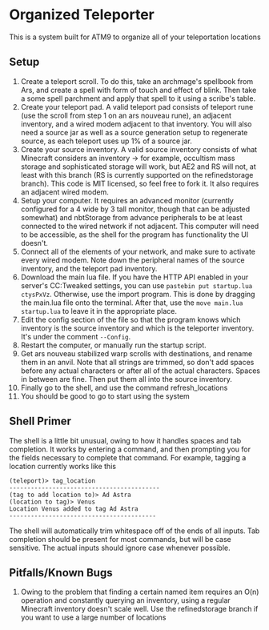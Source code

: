 # Organized Teleporter
This is a system built for ATM9 to organize all of your teleportation locations

## Setup
1. Create a teleport scroll. To do this, take an archmage's spellbook from Ars, and create a spell with form of touch and effect of blink. Then take a some spell parchment and apply that spell to it using a scribe's table. 
2. Create your teleport pad. A valid teleport pad consists of teleport rune (use the scroll from step 1 on an ars nouveau rune), an adjacent inventory, and a wired modem adjacent to that inventory. You will also need a source jar as well as a source generation setup to regenerate source, as each teleport uses up 1% of a source jar.
3. Create your source inventory. A valid source inventory consists of what Minecraft considers an inventory -> for example, occultism mass storage and sophisticated storage will work, but AE2 and RS will not, at least with this branch (RS is currently supported on the refinedstorage branch). This code is MIT licensed, so feel free to fork it. It also requires an adjacent wired modem.
4. Setup your computer. It requires an advanced monitor (currently configured for a 4 wide by 3 tall monitor, though that can be adjusted somewhat) and nbtStorage from advance peripherals to be at least connected to the wired network if not adjacent. This computer will need to be accessible, as the shell for the program has functionality the UI doesn't. 
5. Connect all of the elements of your network, and make sure to activate every wired modem. Note down the peripheral names of the source inventory, and the teleport pad inventory. 
6. Download the main lua file. If you have the HTTP API enabled in your server's CC:Tweaked settings, you can use ```pastebin put startup.lua ctysPxVz```. Otherwise, use the import program. This is done by dragging the main.lua file onto
the terminal. After that, use the ```move main.lua startup.lua``` to leave it in the appropriate place.
7. Edit the config section of the file so that the program knows which inventory is the source inventory and which is the teleporter inventory. It's under the comment ```--Config```. 
8. Restart the computer, or manually run the startup script.
9. Get ars nouveau stabilized warp scrolls with destinations, and rename them in an anvil. Note that all strings are trimmed, so don't add spaces before any actual characters or after all of the actual characters. Spaces in between are fine. Then put them all into the source inventory.
10. Finally go to the shell, and use the command refresh_locations
11. You should be good to go to start using the system


## Shell Primer
The shell is a little bit unusual, owing to how it handles spaces and tab completion. It works by entering a command, and then prompting you for the fields necessary to complete that command. For example, tagging a location currently works like this

```
(teleport)> tag_location
------------------------------------------
(tag to add location to)> Ad Astra
(location to tag)> Venus
Location Venus added to tag Ad Astra
-----------------------------------------
```
The shell will automatically trim whitespace off of the ends of all inputs.  Tab completion should be present for most commands, but will be case sensitive. The actual inputs should ignore case whenever possible. 

## Pitfalls/Known Bugs
1. Owing to the problem that finding a certain named item requires an O(n) operation and constantly querying an inventory, using a regular Minecraft inventory doesn't scale well. Use the refinedstorage branch if you want to use a large number of locations
